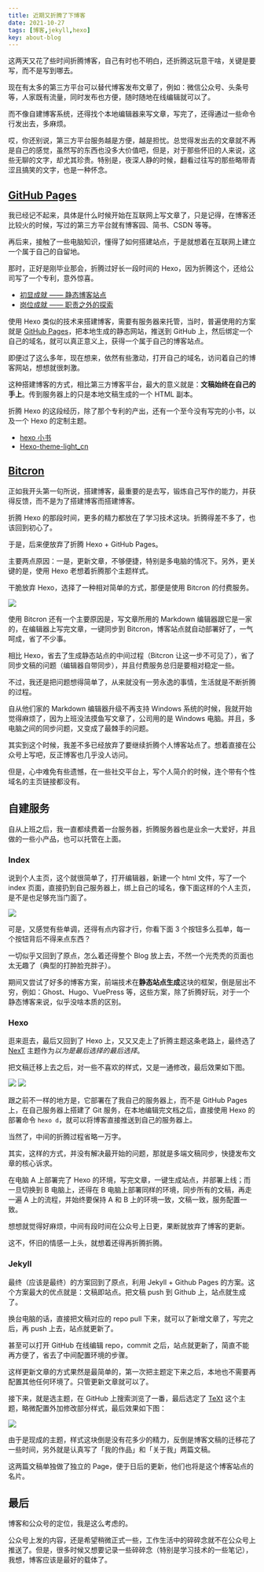 ```yaml
---
title: 近期又折腾了下博客
date: 2021-10-27
tags: [博客,jekyll,hexo]
key: about-blog 
---
```


这两天又花了些时间折腾博客，自己有时也不明白，还折腾这玩意干啥，关键是要写，而不是写到哪去。
<!-- more -->

现在有太多的第三方平台可以替代博客发布文章了，例如：微信公众号、头条号等，人家既有流量，同时发布也方便，随时随地在线编辑就可以了。

而不像自建博客系统，还得找个本地编辑器来写文章，写完了，还得通过一些命令行发出去，多麻烦。

哎，你还别说，第三方平台服务越是方便，越是担忧。总觉得发出去的文章就不再是自己的感觉，虽然写的东西也没多大价值吧，但是，对于那些怀旧的人来说，这些无聊的文字，却尤其珍贵。特别是，夜深人静的时候，翻看过往写的那些略带青涩且搞笑的文字，也是一种怀念。

## [GitHub Pages](https://docs.github.com/cn/pages/getting-started-with-github-pages/about-github-pages)

我已经记不起来，具体是什么时候开始在互联网上写文章了，只是记得，在博客还比较火的时候，写过的第三方平台就有博客园、简书、CSDN 等等。

再后来，接触了一些电脑知识，懂得了如何搭建站点，于是就想着在互联网上建立一个属于自己的自留地。

那时，正好是刚毕业那会，折腾过好长一段时间的 Hexo，因为折腾这个，还给公司写了一个专利，意外惊喜。

- [初显成就 —— 静态博客站点](https://mp.weixin.qq.com/s?__biz=MjM5MDQ4NjUwMg==&mid=2649197647&idx=1&sn=4d76c07130362b81198777cbcd77990c&chksm=be5736c68920bfd088fff5f585772030bcd2b80583cb1a31bb0c62df2c2170076d9a525f9b8d&scene=178&cur_album_id=1337905242612269057#rd)
- [岗位成就 —— 职责之外的探索](https://mp.weixin.qq.com/s?__biz=MjM5MDQ4NjUwMg==&mid=2649197657&idx=1&sn=06500cd46baeff360bf02b2bf5e9fe7f&chksm=be5736d08920bfc62e2b752a298e379fd2aba55310fc1a1e128d57ac2f75c635c0ec97a63a63&token=1584174037&lang=zh_CN#rd)

使用 Hexo 类似的技术来搭建博客，需要有服务器来托管，当时，普遍使用的方案就是 [GitHub Pages](https://docs.github.com/cn/pages/getting-started-with-github-pages/about-github-pages)，把本地生成的静态网站，推送到 GitHub 上，然后绑定一个自己的域名，就可以真正意义上，获得一个属于自己的博客站点。

即便过了这么多年，现在想来，依然有些激动，打开自己的域名，访问着自己的博客网站，想想就很刺激。

这种搭建博客的方式，相比第三方博客平台，最大的意义就是：**文稿始终在自己的手上**。传到服务器上的只是本地文稿生成的一个 HTML 副本。

折腾 Hexo 的这段经历，除了那个专利的产出，还有一个至今没有写完的小书，以及一个 Hexo 的定制主题。

- [hexo 小书](https://hexo.course.90byte.com/)
- [Hexo-theme-light_cn](https://github.com/pengloo53/Hexo-theme-light_cn)

## [Bitcron](https://www.bitcron.com/)

正如我开头第一句所说，搭建博客，最重要的是去写，锻炼自己写作的能力，并获得反馈，而不是为了搭建博客而搭建博客。

折腾 Hexo 的那段时间，更多的精力都放在了学习技术这块。折腾得差不多了，也该回到初心了。

于是，后来便放弃了折腾 Hexo + GitHub Pages。

主要两点原因：一是，更新文章，不够便捷，特别是多电脑的情况下。另外，更关键的是，使用 Hexo 老想着折腾那个主题样式。

干脆放弃 Hexo，选择了一种相对简单的方式，那便是使用 Bitcron 的付费服务。

![](/image/2021-10-27-blog-to-jekyll/image-20211027162109269.png)

使用 Bitcron 还有一个主要原因是，写文章所用的 Markdown 编辑器跟它是一家的，在编辑器上写完文章，一键同步到 Bitcron，博客站点就自动部署好了，一气呵成，省了不少事。

相比 Hexo，省去了生成静态站点的中间过程（Bitcron 让这一步不可见了），省了同步文稿的问题（编辑器自带同步），并且付费服务总归是要相对稳定一些。

不过，我还是把问题想得简单了，从来就没有一劳永逸的事情，生活就是不断折腾的过程。

自从他们家的 Markdown 编辑器升级不再支持 Windows 系统的时候，我就开始觉得麻烦了，因为上班没法摸鱼写文章了，公司用的是 Windows 电脑。并且，多电脑之间的同步问题，又变成了最棘手的问题。

其实到这个时候，我差不多已经放弃了要继续折腾个人博客站点了。想着直接在公众号上写吧，反正博客也几乎没人访问。

但是，心中难免有些遗憾，在一些社交平台上，写个人简介的时候，连个带有个性域名的主页链接都没有。

## 自建服务

自从上班之后，我一直都续费着一台服务器，折腾服务器也是业余一大爱好，并且做的一些小产品，也可以托管在上面。

### Index

说到个人主页，这个就很简单了，打开编辑器，新建一个 html 文件，写了一个 index 页面，直接扔到自己服务器上，绑上自己的域名，像下面这样的个人主页，是不是也足够充当门面了。

![](/image/2021-10-27-blog-to-jekyll/image-20211027175547322.png)

可是，又感觉有些单调，还得有点内容才行，你看下面 3 个按钮多么孤单，每一个按钮背后不得来点东西？

一切似乎又回到了原点，怎么着还得整个 Blog 放上去，不然一个光秃秃的页面也太无趣了（典型的打肿脸充胖子）。

期间又尝试了好多的博客方案，前端技术在**静态站点生成**这块的框架，倒是层出不穷，例如：Ghost、Hugo、VuePress 等，这些方案，除了折腾好玩，对于一个静态博客来说，似乎没啥本质的区别。

### Hexo

逛来逛去，最后又回到了 Hexo 上，又又又走上了折腾主题这条老路上，最终选了 [NexT](https://github.com/theme-next/hexo-theme-next) 主题作为*以为是最后选择的最后选择*。

把文稿迁移上去之后，对一些不喜欢的样式，又是一通修改，最后效果如下图。

![](/image/2021-10-27-blog-to-jekyll/2021-10-28-23-47-56.png)
![](/image/2021-10-27-blog-to-jekyll/2021-10-28-23-46-12.png)

跟之前不一样的地方是，它部署在了我自己的服务器上，而不是 GitHub Pages 上，在自己服务器上搭建了 Git 服务，在本地编辑完文档之后，直接使用 Hexo 的部署命令 `hexo d`，就可以将博客直接推送到自己的服务器上。

当然了，中间的折腾过程省略一万字。

其实，这样的方式，并没有解决最开始的问题，那就是多端文稿同步，快捷发布文章的核心诉求。

在电脑 A 上部署完了 Hexo 的环境，写完文章，一键生成站点，并部署上线；而一旦切换到 B 电脑上，还得在 B 电脑上部署同样的环境，同步所有的文稿，再走一遍 A 上的流程，并始终要保持 A 和 B 上的环境一致，文稿一致，服务配置一致。

想想就觉得好麻烦，中间有段时间在公众号上日更，果断就放弃了博客的更新。

这不，怀旧的情感一上头，就想着还得再折腾折腾。

### Jekyll

最终（应该是最终）的方案回到了原点，利用 Jekyll + Github Pages 的方案。这个方案最大的优点就是：文稿即站点。把文稿 push 到 Github 上，站点就生成了。

换台电脑的话，直接把文稿对应的 repo pull 下来，就可以了新增文章了，写完之后，再 push 上去，站点就更新了。

甚至可以打开 GitHub 在线编辑 repo，commit 之后，站点就更新了，简直不能再方便了，省去了中间配置环境的步骤。

这样更新文章的方式果然是最简单的，第一次把主题定下来之后，本地也不需要再配置其他任何环境了。只管更新文章就可以了。

接下来，就是选主题，在 GitHub 上搜索浏览了一番，最后选定了 [TeXt](https://github.com/kitian616/jekyll-TeXt-theme) 这个主题，略微配置外加修改部分样式，最后效果如下图：

![](/image/2021-10-27-blog-to-jekyll/blog.png)

由于是现成的主题，样式这块倒是没有花多少的精力，反倒是博客文稿的迁移花了一些时间，另外就是认真写了「我的作品」和「关于我」两篇文稿。

这两篇文稿单独做了独立的 Page，便于日后的更新，他们也将是这个博客站点的名片。

## 最后

博客和公众号的定位，我是这么考虑的。

公众号上发的内容，还是希望稍微正式一些，工作生活中的碎碎念就不在公众号上推送了。但是，很多时候又想要记录一些碎碎念（特别是学习技术的一些笔记），我想，博客应该是最好的载体了。

